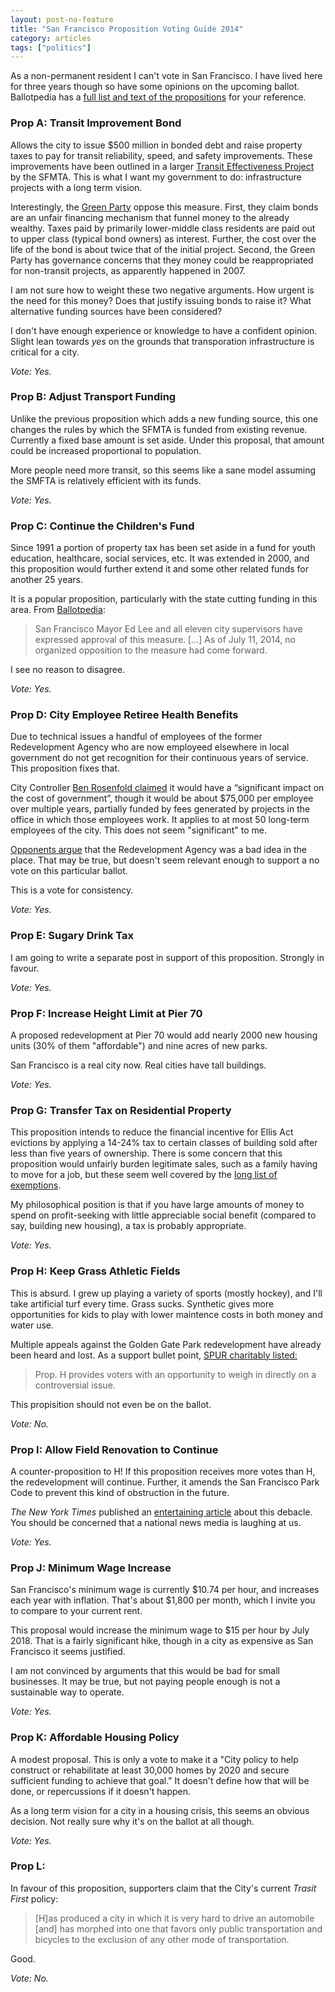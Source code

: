 ```yaml
---
layout: post-no-feature
title: "San Francisco Proposition Voting Guide 2014"
category: articles
tags: ["politics"]
---
```


As a non-permanent resident I can't vote in San Francisco. I have lived here for three years though so have some opinions on the upcoming ballot. Ballotpedia has a [full list and text of the propositions](http://ballotpedia.org/San_Francisco_City_and_County,_California_ballot_measures) for your reference.

### Prop A: Transit Improvement Bond

Allows the city to issue $500 million in bonded debt and raise property taxes to pay for transit reliability, speed, and safety improvements. These improvements have been outlined in a larger [Transit Effectiveness Project](http://www.sfmta.com/projects-planning/projects/tep-transit-effectiveness-project) by the SFMTA. This is what I want my government to do: infrastructure projects with a long
term vision.

Interestingly, the [Green Party](http://www.sfgreenparty.org/endorsements/64-november-2014-endorsements) oppose this measure. First, they claim bonds are an unfair financing mechanism that funnel money to the already wealthy. Taxes paid by primarily lower-middle class residents are paid out to upper class (typical bond owners) as interest. Further, the cost over the life of the bond is about twice that of the initial project. Second, the Green Party has governance concerns that they money could be reappropriated for non-transit projects, as apparently happened in 2007.

I am not sure how to weight these two negative arguments. How urgent is the need for this money? Does that justify issuing bonds to raise it? What alternative funding sources have been considered?

I don't have enough experience or knowledge to have a confident opinion. Slight lean towards _yes_ on the grounds that transporation infrastructure is critical for a city.

*Vote: Yes.*

### Prop B: Adjust Transport Funding

Unlike the previous proposition which adds a new funding source, this one changes the rules by which the SFMTA is funded from existing revenue. Currently a fixed base amount is set aside. Under this proposal, that amount could be increased proportional to population.

More people need more transit, so this seems like a sane model assuming the SMFTA is relatively efficient with its funds.

*Vote: Yes.*

### Prop C: Continue the Children's Fund

Since 1991 a portion of property tax has been set aside in a fund for youth education, healthcare, social services, etc. It was extended in 2000, and this proposition would further extend it and some other related funds for another 25 years.

It is a popular proposition, particularly with the state cutting funding in this area. From [Ballotpedia](http://ballotpedia.org/City_of_San_Francisco_%22Children_and_Families_First%22_City_Funds,_Tax_and_Administration_Proposal,_Proposition_C_(November_2014)):

> San Francisco Mayor Ed Lee and all eleven city supervisors have expressed approval of this measure. [...] As of July 11, 2014, no organized opposition to the measure had come forward.

I see no reason to disagree.

*Vote: Yes.*

### Prop D: City Employee Retiree Health Benefits

Due to technical issues a handful of employees of the former Redevelopment Agency who are now employeed elsewhere in local government do not get recognition for their continuous years of service. This proposition fixes that.

City Controller [Ben Rosenfold claimed](http://www.sfgate.com/bayarea/article/Defunct-agency-s-workers-retiree-benefits-on-5794787.php) it would have a “significant impact on the cost of government”, though it would be about $75,000 per employee over multiple years, partially funded by fees generated by projects in the office in which those employees work. It applies to at most 50 long-term employees of the city. This does not seem "significant" to me.

[Opponents argue](http://votersedge.org/san-francisco-county/ballot-measures/2014/november/proposition-d) that the Redevelopment Agency was a bad idea in the place. That may be true, but doesn't seem relevant enough to support a no vote on this particular ballot.

This is a vote for consistency.

*Vote: Yes.*

### Prop E: Sugary Drink Tax

I am going to write a separate post in support of this proposition. Strongly in favour.

*Vote: Yes.*

### Prop F: Increase Height Limit at Pier 70

A proposed redevelopment at Pier 70 would add nearly 2000 new housing units (30% of them
"affordable") and nine acres of new parks.

San Francisco is a real city now. Real cities have tall buildings.

*Vote: Yes.*

### Prop G: Transfer Tax on Residential Property

This proposition intends to reduce the financial incentive for Ellis Act evictions by applying a 14-24% tax to certain classes of building sold after less than five years of ownership. There is some concern that this proposition would unfairly burden legitimate sales, such as a family having to move for a job, but these seem well covered by the [long list of exemptions](http://ballotpedia.org/City_of_San_Francisco_Transfer_Tax_on_Residential_Property_Re-Sold_in_Five_Years,_Proposition_G_(November_2014)#cite_note-Digest-1).

My philosophical position is that if you have large amounts of money to spend on profit-seeking with little appreciable social benefit (compared to say, building new housing), a tax is probably appropriate.

*Vote: Yes.*

### Prop H: Keep Grass Athletic Fields

This is absurd. I grew up playing a variety of sports (mostly hockey), and I'll take artificial turf every time. Grass sucks. Synthetic gives more opportunities for kids to play with lower maintence costs in both money and water use.

Multiple appeals against the Golden Gate Park redevelopment have already been heard and lost. As a support bullet point, [SPUR charitably listed:](https://www.spur.org/sites/default/files/publications_pdfs/SPUR_Voter_Guide_November_2014_print.pdf#page=13)

> Prop. H provides voters with an opportunity to weigh in directly on a controversial issue.

This propisition should not even be on the ballot.

*Vote: No.*

### Prop I: Allow Field Renovation to Continue

A counter-proposition to H! If this proposition receives more votes than H, the redevelopment will continue. Further, it amends the San Francisco Park Code to prevent this kind of obstruction in the future.

_The New York Times_ published an [entertaining article](http://mobile.nytimes.com/2014/09/25/upshot/parks-and-recreation-comes-to-life-in-san-francisco.html?referrer=) about this debacle. You should be concerned that a national news media is laughing at us.

*Vote: Yes.*

### Prop J: Minimum Wage Increase

San Francisco's minimum wage is currently $10.74 per hour, and increases each year with inflation. That's about $1,800 per month, which I invite you to compare to your current rent.

This proposal would increase the minimum wage to $15 per hour by July 2018. That is a fairly significant hike, though in a city as expensive as San Francisco it seems justified.

I am not convinced by arguments that this would be bad for small businesses. It may be true, but not paying people enough is not a sustainable way to operate.

*Vote: Yes.*

### Prop K: Affordable Housing Policy

A modest proposal. This is only a vote to make it a "City policy to help
construct or rehabilitate at least 30,000 homes by 2020 and secure sufficient
funding to achieve that goal." It doesn't define how that will be done, or repercussions if it doesn't happen.

As a long term vision for a city in a housing crisis, this seems an obvious decision. Not really sure why it's on the ballot at all though.

*Vote: Yes.*

### Prop L: 

In favour of this proposition, supporters claim that the City's current _Trasit First_ policy:

> [H]as produced a city in which it is very hard to drive an automobile [and] has morphed into one that favors only public transportation and bicycles to the exclusion of any other mode of transportation.

Good.

*Vote: No.*
